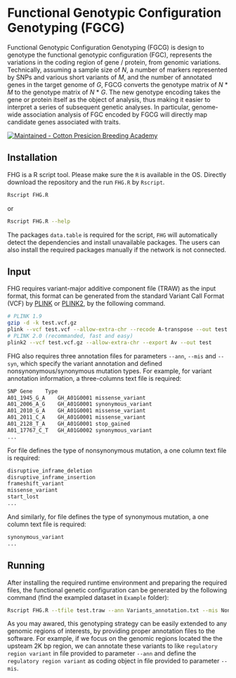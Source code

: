 # Functional Genotypic Configuration Genotyping (FGCG)
Functional Genotypic Configuration Genotyping (FGCG) is design to genotype the functional genotypic configuration (FGC), represents the variations in the coding region of gene / protein, from genomic variations. Technically, assuming a sample size of _N_, a number of markers represented by SNPs and various short variants of _M_, and the number of annotated genes in the target genome of _G_, FGCG converts the genotype matrix of _N_ * _M_ to the genotype matrix of _N_ * _G_. The new genotype encoding takes the gene or protein itself as the object of analysis, thus making it easier to interpret a series of subsequent genetic analyses. In particular, genome-wide association analysis of FGC encoded by FGCG will directly map candidate genes associated with traits.

[![Maintained - Cotton Presicion Breeding Academy](https://img.shields.io/badge/Maintained-Cotton_Presicion_Breeding_Academy-green)](http://cotton.zju.edu.cn/)

## Installation
FHG is a R script tool. Please make sure the `R` is available in the OS. Directly download the repository and the run `FHG.R` by `Rscript`.
```bash
Rscript FHG.R
```
or 
```bash
Rscript FHG.R --help
```
The packages `data.table` is required for the script, `FHG` will automatically detect the dependencies and install unavailable packages. The users can also install the required packages manually if the network is not connected.

## Input
FHG requires variant-major additive component file (TRAW) as the input format, this format can be generated from the standard Variant Call Format (VCF) by [PLINK](https://www.cog-genomics.org/plink/) or [PLINK2](https://www.cog-genomics.org/plink/2.0/), by the following command. 
```bash
# PLINK 1.9
gzip -d -k test.vcf.gz
plink --vcf test.vcf --allow-extra-chr --recode A-transpose --out test
# PLINK 2.0 (recommanded, fast and easy)
plink2 --vcf test.vcf.gz --allow-extra-chr --export Av --out test
```
FHG also requires three annotation files for parameters `--ann`, `--mis` and `--syn`, which specify the variant annotation and defined nonsynonymous/synonymous mutation types. For example, for variant annotation information, a three-columns text file is required:
```bash
SNP	Gene	Type
A01_1945_G_A	GH_A01G0001	missense_variant
A01_2006_A_G	GH_A01G0001	synonymous_variant
A01_2010_G_A	GH_A01G0001	missense_variant
A01_2011_C_A	GH_A01G0001	missense_variant
A01_2128_T_A	GH_A01G0001	stop_gained
A01_17767_C_T	GH_A01G0002	synonymous_variant
...
```
For file defines the type of nonsynonymous mutation, a one column text file is required:
```bash
disruptive_inframe_deletion
disruptive_inframe_insertion
frameshift_variant
missense_variant
start_lost
...
```
And similarly, for file defines the type of synonymous mutation, a one column text file is required:
```bash
synonymous_variant
...
```
## Running
After installing the required runtime environment and preparing the required files, the functional genetic configuration can be generated by the following command (find the exampled dataset in `Example` folder):
```bash
Rscript FHG.R --tfile test.traw --ann Variants_annotation.txt --mis Non_synonymous_annotation.txt --syn Synonymous_annotation.txt --out Test
```
As you may awared, this genotyping strategy can be easily extended to any genomic regions of interests, by providing proper annotation files to the software. For example, if we focus on the genomic regions located the the upsteam 2K bp region, we can annotate these variants to like `regulatory region variant` in file provided to parameter `--ann` and define the `regulatory region variant` as coding object in file provided to parameter `--mis`.
